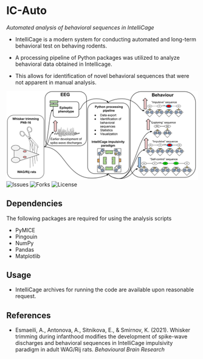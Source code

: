 # IC-Auto
*Automated analysis of behavioral sequences in IntelliCage*

* IntelliCage is a modern system for conducting automated and long-term behavioral test on behaving rodents.

* A processing pipeline of Python packages was utilized to analyze behavioral data obtained in Intellicage.

* This allows for identification of novel behavioral sequences that were not apparent in manual analysis.

![Scheme of the analysis](./VA.svg)
![Issues](https://img.shields.io/github/issues/AHEsmaeili/IC-Auto?style=plastic)
![Forks](https://img.shields.io/github/forks/AHEsmaeili/IC-Auto)
![License](https://img.shields.io/github/license/AHEsmaeili/IC-Auto)

## Dependencies
The following packages are required for using the analysis scripts

* PyMICE
* Pingouin
* NumPy
* Pandas
* Matplotlib
 
## Usage
* IntelliCage archives for running the code are available upon reasonable request.

## References
* Esmaeili, A., Antonova, A., Sitnikova, E., & Smirnov, K. (2021). Whisker trimming during infanthood modifies the development of spike-wave discharges and behavioral sequences in IntelliCage impulsivity paradigm in adult WAG/Rij rats. *Behavioural Brain Research*
